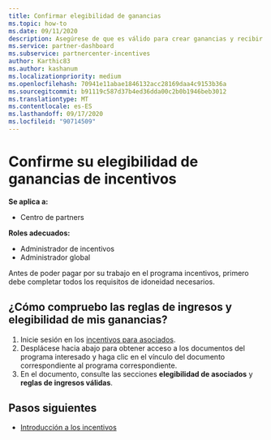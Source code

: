 ```yaml
---
title: Confirmar elegibilidad de ganancias
ms.topic: how-to
ms.date: 09/11/2020
description: Asegúrese de que es válido para crear ganancias y recibir el pago por el programa de incentivos.
ms.service: partner-dashboard
ms.subservice: partnercenter-incentives
author: Karthic83
ms.author: kashanum
ms.localizationpriority: medium
ms.openlocfilehash: 70941e11abae1846132acc28169daa4c9153b36a
ms.sourcegitcommit: b91119c587d37b4ed36dda00c2b0b1946beb3012
ms.translationtype: MT
ms.contentlocale: es-ES
ms.lasthandoff: 09/17/2020
ms.locfileid: "90714509"
---
```

# <a name="confirm-your-incentives-earnings-eligibility"></a>Confirme su elegibilidad de ganancias de incentivos

**Se aplica a:**

- Centro de partners

**Roles adecuados:**

- Administrador de incentivos
- Administrador global

Antes de poder pagar por su trabajo en el programa incentivos, primero debe completar todos los requisitos de idoneidad necesarios.

## <a name="how-do-i-check-my-earning-eligibility-and-revenue-rules"></a>¿Cómo compruebo las reglas de ingresos y elegibilidad de mis ganancias?

1. Inicie sesión en los [incentivos para asociados](https://partner.microsoft.com/membership/partner-incentives).
2. Desplácese hacia abajo para obtener acceso a los documentos del programa interesado y haga clic en el vínculo del documento correspondiente al programa correspondiente.
3. En el documento, consulte las secciones **elegibilidad de asociados** y **reglas de ingresos válidas**.

## <a name="next-steps"></a>Pasos siguientes

- [Introducción a los incentivos](incentives-get-started-intro.md)
